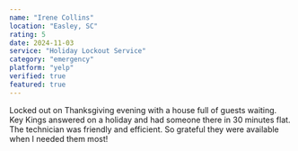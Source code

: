 ```yaml
---
name: "Irene Collins"
location: "Easley, SC"
rating: 5
date: 2024-11-03
service: "Holiday Lockout Service"
category: "emergency"
platform: "yelp"
verified: true
featured: true
---
```


Locked out on Thanksgiving evening with a house full of guests waiting. Key Kings answered on a holiday and had someone there in 30 minutes flat. The technician was friendly and efficient. So grateful they were available when I needed them most!
